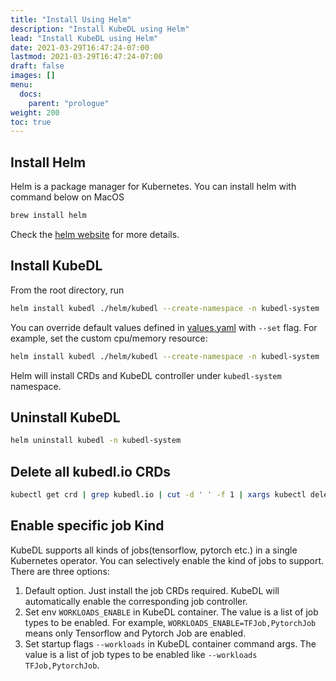 ```yaml
---
title: "Install Using Helm"
description: "Install KubeDL using Helm"
lead: "Install KubeDL using Helm"
date: 2021-03-29T16:47:24-07:00
lastmod: 2021-03-29T16:47:24-07:00
draft: false
images: []
menu:
  docs:
    parent: "prologue"
weight: 200
toc: true
---
```


## Install Helm
Helm is a package manager for Kubernetes. You can install helm with command below on MacOS

```bash
brew install helm
```
Check the [helm website](https://helm.sh/docs/intro/install/) for more details.

## Install KubeDL
From the root directory, run

```bash
helm install kubedl ./helm/kubedl --create-namespace -n kubedl-system
```

You can override default values defined in [values.yaml](https://github.com/alibaba/kubedl/blob/master/helm/kubedl/values.yaml) with `--set` flag.
For example, set the custom cpu/memory resource:

```bash
helm install kubedl ./helm/kubedl --create-namespace -n kubedl-system  --set resources.requests.cpu=1024m --set resources.requests.memory=2Gi
```
Helm will install CRDs and KubeDL controller under `kubedl-system` namespace.

## Uninstall KubeDL
```bash
helm uninstall kubedl -n kubedl-system
```

## Delete all kubedl.io CRDs
```bash
kubectl get crd | grep kubedl.io | cut -d ' ' -f 1 | xargs kubectl delete crd
```

## Enable specific job Kind

KubeDL supports all kinds of jobs(tensorflow, pytorch etc.) in a single Kubernetes operator. You can selectively enable the kind of jobs to support.
There are three options:
1. Default option. Just install the job CRDs required. KubeDL will automatically enable the corresponding job controller.
2. Set env `WORKLOADS_ENABLE` in KubeDL container. The value is a list of job types to be enabled. For example, `WORKLOADS_ENABLE=TFJob,PytorchJob` means only Tensorflow and Pytorch Job are enabled.
3. Set startup flags `--workloads` in KubeDL container command args. The value is a list of job types to be enabled like `--workloads TFJob,PytorchJob`.
